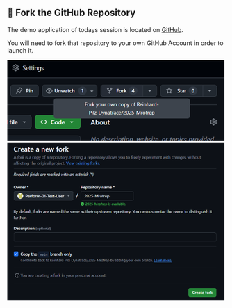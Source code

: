 ## 📌 Fork the GitHub Repository

The demo application of todays session is located on [GitHub](https://github.com/Reinhard-Pilz-Dynatrace/2025-Mrofrep).

You will need to fork that repository to your own GitHub Account in order to launch it.

<img src="../../../assets/images/01_setup_01_fork_repository.png" alt="Fork Repository" style="width:500px" />


<img src="../../../assets/images/01_setup_02_create_fork.png" alt="Fork Repository" style="width:500px" />